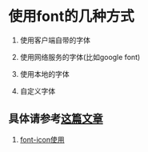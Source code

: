 # 使用font的几种方式

1. 使用客户端自带的字体

2. 使用网络服务的字体(比如google font)

3. 使用本地的字体

4. 自定义字体

## 具体请参考[这篇文章](https://www.digitalocean.com/community/tutorials/how-to-load-and-use-custom-fonts-with-css)


1. [font-icon使用](https://gomakethings.com/icon-fonts/)